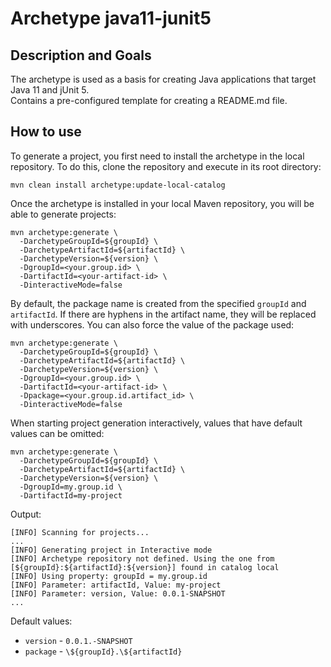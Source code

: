 # Archetype java11-junit5

## Description and Goals

The archetype is used as a basis for creating Java applications that target Java 11 and jUnit 5.  
Contains a pre-configured template for creating a README.md file.


## How to use

To generate a project, you first need to install the archetype in the local repository.
To do this, clone the repository and execute in its root directory:

```
mvn clean install archetype:update-local-catalog
```

Once the archetype is installed in your local Maven repository, you will be able to generate projects:

```
mvn archetype:generate \
  -DarchetypeGroupId=${groupId} \
  -DarchetypeArtifactId=${artifactId} \
  -DarchetypeVersion=${version} \
  -DgroupId=<your.group.id> \
  -DartifactId=<your-artifact-id> \
  -DinteractiveMode=false
```

By default, the package name is created from the specified `groupId` and `artifactId`.
If there are hyphens in the artifact name, they will be replaced with underscores.
You can also force the value of the package used:

```
mvn archetype:generate \
  -DarchetypeGroupId=${groupId} \
  -DarchetypeArtifactId=${artifactId} \
  -DarchetypeVersion=${version} \
  -DgroupId=<your.group.id> \
  -DartifactId=<your-artifact-id> \
  -Dpackage=<your.group.id.artifact_id> \
  -DinteractiveMode=false
```

When starting project generation interactively, values that have default values can be omitted:

```
mvn archetype:generate \
  -DarchetypeGroupId=${groupId} \
  -DarchetypeArtifactId=${artifactId} \
  -DarchetypeVersion=${version} \
  -DgroupId=my.group.id \
  -DartifactId=my-project
```

Output:

```
[INFO] Scanning for projects...
...
[INFO] Generating project in Interactive mode
[INFO] Archetype repository not defined. Using the one from [${groupId}:${artifactId}:${version}] found in catalog local
[INFO] Using property: groupId = my.group.id
[INFO] Parameter: artifactId, Value: my-project
[INFO] Parameter: version, Value: 0.0.1-SNAPSHOT
...
```

Default values:
- `version` - `0.0.1.-SNAPSHOT`
- `package` - `\${groupId}.\${artifactId}`
